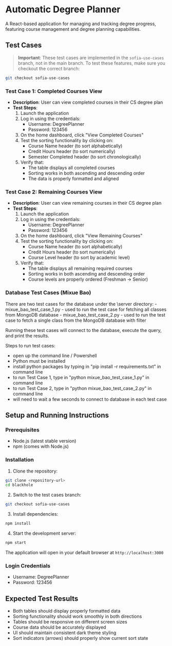 # Automatic Degree Planner

A React-based application for managing and tracking degree progress, featuring course management and degree planning capabilities.

## Test Cases

> **Important**: These test cases are implemented in the `sofia-use-cases` branch, not in the main branch. To test these features, make sure you checkout the correct branch:
```bash
git checkout sofia-use-cases
```

### Test Case 1: Completed Courses View
- **Description**: User can view completed courses in their CS degree plan
- **Test Steps**:
  1. Launch the application
  2. Log in using the credentials:
     - Username: DegreePlanner
     - Password: 123456
  3. On the home dashboard, click "View Completed Courses"
  4. Test the sorting functionality by clicking on:
     - Course Name header (to sort alphabetically)
     - Credit Hours header (to sort numerically)
     - Semester Completed header (to sort chronologically)
  5. Verify that:
     - The table displays all completed courses
     - Sorting works in both ascending and descending order
     - The data is properly formatted and aligned

### Test Case 2: Remaining Courses View
- **Description**: User can view remaining courses in their CS degree plan
- **Test Steps**:
  1. Launch the application
  2. Log in using the credentials:
     - Username: DegreePlanner
     - Password: 123456
  3. On the home dashboard, click "View Remaining Courses"
  4. Test the sorting functionality by clicking on:
     - Course Name header (to sort alphabetically)
     - Credit Hours header (to sort numerically)
     - Course Level header (to sort by academic level)
  5. Verify that:
     - The table displays all remaining required courses
     - Sorting works in both ascending and descending order
     - Course levels are properly ordered (Freshman → Senior)

### Database Test Cases (Mixue Bao)
There are two test cases for the database under the \server directory:
	- mixue_bao_test_case_1.py - used to run the test case for fetching all classes from MongoDB database
	- mixue_bao_test_case_2.py - used to run the test case to fetch a single class from the MongoDB database with filter
	
Running these test cases will connect to the database, execute the query, and print the results.

Steps to run test cases:
- open up the command line / Powershell
- Python must be installed
- install python packages by typing in "pip install -r requirements.txt" in command line
- to run Test Case 1, type in "python mixue_bao_test_case_1.py" in command line
- to run Test Case 2, type in "python mixue_bao_test_case_2.py" in command line
- will need to wait a few seconds to connect to database in each test case
	 
## Setup and Running Instructions

### Prerequisites
- Node.js (latest stable version)
- npm (comes with Node.js)

### Installation

1. Clone the repository:
```bash
git clone <repository-url>
cd blackhole
```

2. Switch to the test cases branch:
```bash
git checkout sofia-use-cases
```

3. Install dependencies:
```bash
npm install
```

4. Start the development server:
```bash
npm start
```

The application will open in your default browser at `http://localhost:3000`

### Login Credentials
- Username: DegreePlanner
- Password: 123456

## Expected Test Results
- Both tables should display properly formatted data
- Sorting functionality should work smoothly in both directions
- Tables should be responsive on different screen sizes
- Course data should be accurately displayed
- UI should maintain consistent dark theme styling
- Sort indicators (arrows) should properly show current sort state
